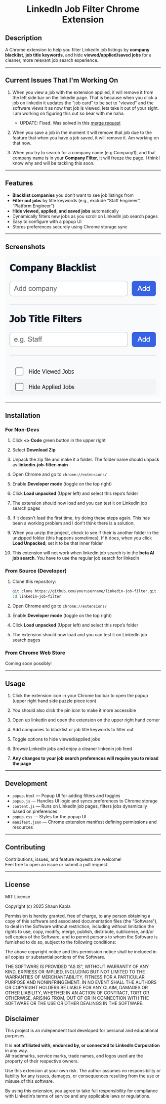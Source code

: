 <h1 align="center">LinkedIn Job Filter Chrome Extension</h1>

## Description

A Chrome extension to help you filter LinkedIn job listings by **company blacklist**, **job title keywords**, and hide **viewed/applied/saved jobs** for a cleaner, more relevant job search experience.

---

## Current Issues That I'm Working On

1. When you view a job with the extension applied, it will remove it from the left side bar on the linkedin page. That is because when you click a job on linkedin it updates the "job card" to be set to "viewed" and the software views it as now that job is viewed, lets take it out of your sight. I am working on figuring this out so bear with me haha.
   -   UPDATE: Fixed. Was solved in this [merge request](https://github.com/shaunkapla/linkedin-job-filter/pull/1)
  
2. When you save a job in the moment it will remove that job due to the feature that when you have a job saved, it will remove it. Am working on that now.

3. When you try to search for a company name (e.g Company1), and that company name is in your **Company Filter**, it will freeze the page. I think I know why and will be tackling this soon.
---

## Features

- **Blacklist companies** you don’t want to see job listings from
- **Filter out jobs** by title keywords (e.g., exclude “Staff Engineer”, “Platform Engineer”)
- **Hide viewed, applied, and saved jobs** automatically
- Dynamically filters new jobs as you scroll on LinkedIn job search pages
- Easy to configure with a popup UI
- Stores preferences securely using Chrome storage sync

---

## Screenshots

![What it looks like](Job-Filter-README-Image.png)

---

## Installation

### For Non-Devs

1. Click **<> Code** green button in the upper right

2. Select **Download Zip**

3. Unpack the zip file and make it a folder. The folder name should unpack as **linkedin-job-filter-main**

4. Open Chrome and go to `chrome://extensions/`

5. Enable **Developer mode** (toggle on the top right)

6. Click **Load unpacked** (Upper left) and select this repo’s folder

7. The extension should now load and you can test it on LinkedIn job search pages

8. If it doesn't load the first time, try doing these steps again. This has been a working problem and I don't think there is a solution.

9. When you unzip the project, check to see if their is another folder in the unzipped folder (this happens sometimes). If it does, when you click **Load Unpacked**, set it to be that inner folder

10. This extension will not work when linkedin job search is in the **beta AI job search**. You have to use the regular job search for linkedin

### From Source (Developer)

1. Clone this repository:

   ```bash
   git clone https://github.com/yourusername/linkedin-job-filter.git
   cd linkedin-job-filter
   ```

2. Open Chrome and go to `chrome://extensions/`

3. Enable **Developer mode** (toggle on the top right)

4. Click **Load unpacked** (Upper left) and select this repo’s folder

5. The extension should now load and you can test it on LinkedIn job search pages

### From Chrome Web Store

Coming soon possibly!

---

## Usage

1. Click the extension icon in your Chrome toolbar to open the popup (upper right hand side puzzle piece icon)

2. You should also click the pin icon to make it more accessible

3. Open up linkedin and open the extension on the upper right hand corner

4. Add companies to blacklist or job title keywords to filter out

5. Toggle options to hide viewed/applied jobs

6. Browse LinkedIn jobs and enjoy a cleaner linkedin job feed

7. **Any changes to your job search preferences will require you to reload the page**

---

## Development

- `popup.html` — Popup UI for adding filters and toggles
- `popup.js` — Handles UI logic and syncs preferences to Chrome storage
- `content.js` — Runs on LinkedIn job pages, filters jobs dynamically based on preferences
- `popup.css` — Styles for the popup UI
- `manifest.json` — Chrome extension manifest defining permissions and resources

---

## Contributing

Contributions, issues, and feature requests are welcome!  
Feel free to open an issue or submit a pull request.

---

## License

MIT License

Copyright (c) 2025 Shaun Kapla

Permission is hereby granted, free of charge, to any person obtaining a copy
of this software and associated documentation files (the "Software"), to deal
in the Software without restriction, including without limitation the rights
to use, copy, modify, merge, publish, distribute, sublicense, and/or sell
copies of the Software, and to permit persons to whom the Software is
furnished to do so, subject to the following conditions:

The above copyright notice and this permission notice shall be included in all
copies or substantial portions of the Software.

THE SOFTWARE IS PROVIDED "AS IS", WITHOUT WARRANTY OF ANY KIND, EXPRESS OR
IMPLIED, INCLUDING BUT NOT LIMITED TO THE WARRANTIES OF MERCHANTABILITY,
FITNESS FOR A PARTICULAR PURPOSE AND NONINFRINGEMENT. IN NO EVENT SHALL THE
AUTHORS OR COPYRIGHT HOLDERS BE LIABLE FOR ANY CLAIM, DAMAGES OR OTHER
LIABILITY, WHETHER IN AN ACTION OF CONTRACT, TORT OR OTHERWISE, ARISING FROM,
OUT OF OR IN CONNECTION WITH THE SOFTWARE OR THE USE OR OTHER DEALINGS IN THE
SOFTWARE.

## Disclaimer

This project is an independent tool developed for personal and educational purposes.

It is **not affiliated with, endorsed by, or connected to LinkedIn Corporation** in any way.  
All trademarks, service marks, trade names, and logos used are the property of their respective owners.

Use this extension at your own risk. The author assumes no responsibility or liability for any issues, damages, or consequences resulting from the use or misuse of this software.

By using this extension, you agree to take full responsibility for compliance with LinkedIn’s terms of service and any applicable laws or regulations.

